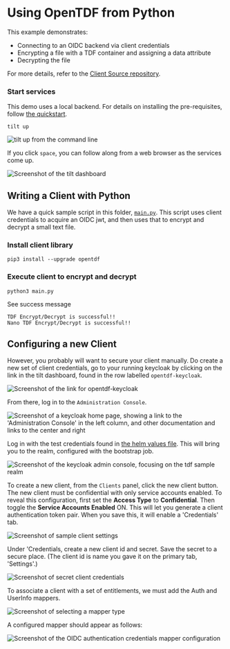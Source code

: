 # Using OpenTDF from Python

This example demonstrates:

 - Connecting to an OIDC backend via client credentials
 - Encrypting a file with a TDF container and assigning a data attribute
 - Decrypting the file

For more details, refer to the
[Client Source repository](https://github.com/opentdf/client-cpp).

### Start services

This demo uses a local backend. For details on installing the pre-requisites,
follow [the quickstart](../../quickstart/).

```shell
tilt up
```

![`tilt up` from the command line](static/iterm-tilt-up.png)

If you click `space`, you can follow along from a web browser as the services come up.

![Screenshot of the tilt dashboard](static/tilt-up-start.png)

## Writing a Client with Python

We have a quick sample script in this folder, [`main.py`](./main.py). This script uses client credentials to acquire an OIDC jwt, and then uses that to encrypt and decrypt a small text file.

### Install client library

```shell
pip3 install --upgrade opentdf
```

### Execute client to encrypt and decrypt

```shell
python3 main.py
```

See success message
```text
TDF Encrypt/Decrypt is successful!!
Nano TDF Encrypt/Decrypt is successful!!
```

## Configuring a new Client

However, you probably will want to secure your client manually. Do create a new set of client credentials, go to your running keycloak by clicking on the link in the tilt dashboard, found in the row labelled `opentdf-keycloak`.

![Screenshot of the link for opentdf-keycloak](static/tilt-up-start.png)

From there, log in to the `Administration Console`.

![Screenshot of a keycloak home page, showing a link to the 'Administration Console' in the left column, and other documentation and links to the center and right](static/keycloak-home.png)

Log in with the test credentials found in [the helm values file](../../quickstart/helm/secrets/templates/secrets.yaml#L64-L65). This will bring you to the realm, configured with the bootstrap job.

![Screenshot of the keycloak admin console, focusing on the tdf sample realm](static/keycloak-admin.png)

To create a new client, from the `Clients` panel, click the new client button. The new client must be confidential with only service accounts enabled. To reveal this configuration, first set the **Access Type** to **Confidential**. Then toggle the **Service Accounts Enabled** ON. This will let you generate a client authentication token pair. When you save this, it will enable a 'Credentials' tab.

![Screenshot of sample client settings](static/keycloak-sample-client-settings.png)

Under 'Credentials, create a new client id and secret. Save the secret to a secure place. (The client id is name you gave it on the primary tab, 'Settings'.)

![Screenshot of secret client credentials](static/keycloak-credentials.png)

To associate a client with a set of entitlements, we must add the Auth and UserInfo mappers. 

![Screenshot of selecting a mapper type](static/keycloak-select-mapper-type.png)

A configured mapper should appear as follows:

![Screenshot of the OIDC authentication credentials mapper configuration](static/keycloak-mapper-config-client.png)
